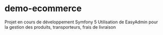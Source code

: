 # demo-ecommerce
Projet en cours de développement
Symfony 5
Utilisation de EasyAdmin pour la gestion des produits, transporteurs, frais de livraison
